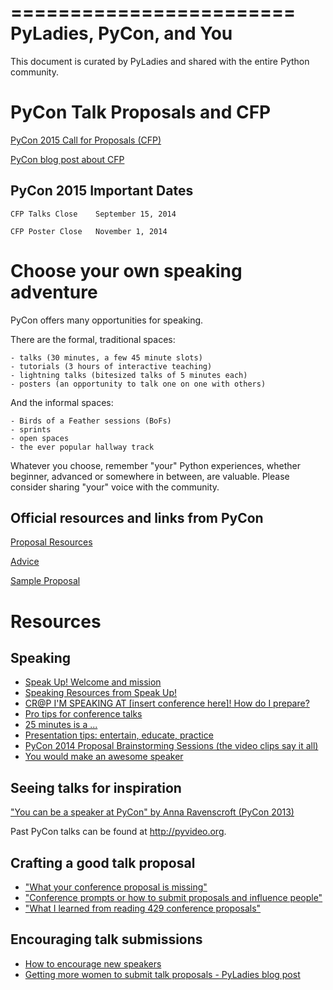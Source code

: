 ========================
PyLadies, PyCon, and You
========================
This document is curated by PyLadies and shared with the entire Python 
community.


PyCon Talk Proposals and CFP
============================
[PyCon 2015 Call for Proposals (CFP)](https://us.pycon.org/2015/speaking/cfp/)

[PyCon blog post about CFP](http://pycon.blogspot.com/2014/08/pycon-2015-call-for-proposals-is-open.html)


PyCon 2015 Important Dates
--------------------------

    CFP Talks Close    September 15, 2014

    CFP Poster Close   November 1, 2014


Choose your own speaking adventure
==================================
PyCon offers many opportunities for speaking.

There are the formal, traditional spaces:

    - talks (30 minutes, a few 45 minute slots)
    - tutorials (3 hours of interactive teaching)
    - lightning talks (bitesized talks of 5 minutes each)
    - posters (an opportunity to talk one on one with others)

And the informal spaces:

    - Birds of a Feather sessions (BoFs)
    - sprints
    - open spaces
    - the ever popular hallway track

Whatever you choose, remember "your" Python experiences, whether beginner, 
advanced or somewhere in between, are valuable. Please consider sharing 
"your" voice with the community.


Official resources and links from PyCon
---------------------------------------
[Proposal Resources](https://us.pycon.org/2015/speaking/proposal-resources/)

[Advice](https://us.pycon.org/2015/speaking/proposal_advice/)

[Sample Proposal](https://us.pycon.org/2015/speaking/proposal_advice/samples/SpacePug/)


Resources
=========

Speaking
--------
- [Speak Up! Welcome and mission](http://speakup.io/)
- [Speaking Resources from Speak Up!](http://speakup.io/resources.html)
- [CR@P I'M SPEAKING AT [insert conference here]! How do I prepare?](http://www.roguelynn.com/words/crap-im-speaking/)
- [Pro tips for conference talks](http://www.craigkerstiens.com/2012/06/19/pro-tips-for-conference-talks/)
- [25 minutes is a ...](http://nedbatchelder.com/blog/201002/25_minutes_is_a_bitch.html)
- [Presentation tips: entertain, educate, practice](http://nedbatchelder.com/text/presentationtips.html)
- [PyCon 2014 Proposal Brainstorming Sessions (the video clips say it all)](http://www.pyladies.com/blog/pycon-2014-cfp-brainstorm/)
- [You would make an awesome speaker](http://weareallaweso.me/)


Seeing talks for inspiration
----------------------------
["You can be a speaker at PyCon" by Anna Ravenscroft (PyCon 2013)](https://www.youtube.com/watch?v=myzQXKuQjac)

Past PyCon talks can be found at <http://pyvideo.org>.


Crafting a good talk proposal
-----------------------------
- ["What your conference proposal is missing"](http://www.sarahmei.com/blog/2014/04/07/what-your-conference-proposal-is-missing/)
- ["Conference prompts or how to submit proposals and influence people"](http://www.noelrappin.com/railsrx/2014/1/18/conference-prompts-or-how-to-submit-proposals-and-influence-people)
- ["What I learned from reading 429 conference proposals"](http://www.noelrappin.com/railsrx/2014/3/17/what-i-learned-from-reading-429-conference-proposals)


Encouraging talk submissions
----------------------------
- [How to encourage new speakers](http://weareallaweso.me/for_curators/)
- [Getting more women to submit talk proposals - PyLadies blog post](http://www.pyladies.com/blog/getting-more-women-to-submit-talk-proposals/)
